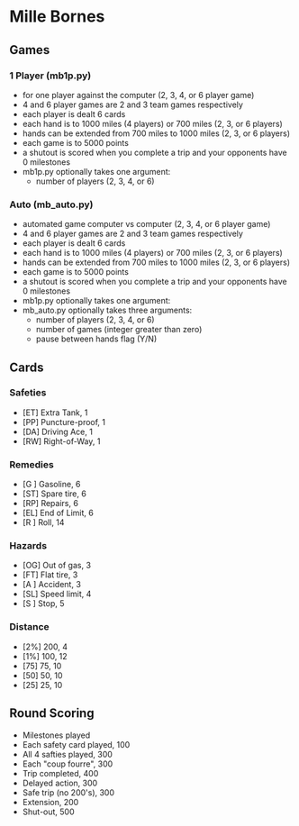 # Mille Bornes

## Games
### 1 Player (mb1p.py)
* for one player against the computer (2, 3, 4, or 6 player game)
* 4 and 6 player games are 2 and 3 team games respectively
* each player is dealt 6 cards
* each hand is to 1000 miles (4 players) or 700 miles (2, 3, or 6 players)
* hands can be extended from 700 miles to 1000 miles (2, 3, or 6 players)
* each game is to 5000 points
* a shutout is scored when you complete a trip and your opponents have 0 milestones
* mb1p.py optionally takes one argument:
  * number of players (2, 3, 4, or 6)

### Auto (mb_auto.py)
* automated game computer vs computer (2, 3, 4, or 6 player game)
* 4 and 6 player games are 2 and 3 team games respectively
* each player is dealt 6 cards
* each hand is to 1000 miles (4 players) or 700 miles (2, 3, or 6 players)
* hands can be extended from 700 miles to 1000 miles (2, 3, or 6 players)
* each game is to 5000 points
* a shutout is scored when you complete a trip and your opponents have 0 milestones
* mb1p.py optionally takes one argument:
* mb_auto.py optionally takes three arguments:
  * number of players (2, 3, 4, or 6)
  * number of games (integer greater than zero)
  * pause between hands flag (Y/N)

## Cards
### Safeties
* [ET] Extra Tank, 1
* [PP] Puncture-proof, 1
* [DA] Driving Ace, 1
* [RW] Right-of-Way, 1

### Remedies
* [G ] Gasoline, 6
* [ST] Spare tire, 6
* [RP] Repairs, 6
* [EL] End of Limit, 6
* [R ] Roll, 14

### Hazards
* [OG] Out of gas, 3
* [FT] Flat tire, 3
* [A ] Accident, 3
* [SL] Speed limit, 4
* [S ] Stop, 5

### Distance
* [2%] 200, 4
* [1%] 100, 12
* [75] 75, 10
* [50] 50, 10
* [25] 25, 10

## Round Scoring
* Milestones played
* Each safety card played, 100
* All 4 safties played, 300
* Each "coup fourre", 300
* Trip completed, 400
* Delayed action, 300
* Safe trip (no 200's), 300
* Extension, 200
* Shut-out, 500